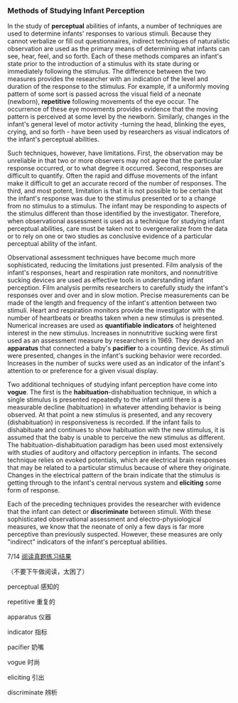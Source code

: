 ### Methods of Studying Infant Perception

In the study of **perceptual** abilities of infants, a number of techniques are used to determine infants' responses to various stimuli. Because they cannot verbalize or fill out questionnaires, indirect techniques of naturalistic observation are used as the primary means of determining what infants can see, hear, feel, and so forth. Each of these methods compares an infant's state prior to the introduction of a stimulus with its state during or immediately following the stimulus. The difference between the two measures provides the researcher with an indication of the level and duration of the response to the stimulus. For example, if a uniformly moving pattern of some sort is passed across the visual field of a neonate (newborn), **repetitive** following movements of the eye occur. The occurrence of these eye movements provides evidence that the moving pattern is perceived at some level by the newborn. Similarly, changes in the infant's general level of motor activity -turning the head, blinking the eyes, crying, and so forth - have been used by researchers as visual indicators of the infant's perceptual abilities.

Such techniques, however, have limitations. First, the observation may be unreliable in that two or more observers may not agree that the particular response occurred, or to what degree it occurred. Second, responses are difficult to quantify. Often the rapid and diffuse movements of the infant make it difficult to get an accurate record of the number of responses. The third, and most potent, limitation is that it is not possible to be certain that the infant's response was due to the stimulus presented or to a change from no stimulus to a stimulus. The infant may be responding to aspects of the stimulus different than those identified by the investigator. Therefore, when observational assessment is used as a technique for studying infant perceptual abilities, care must be taken not to overgeneralize from the data or to rely on one or two studies as conclusive evidence of a particular perceptual ability of the infant.

Observational assessment techniques have become much more sophisticated, reducing the limitations just presented. Film analysis of the infant's responses, heart and respiration rate monitors, and nonnutritive sucking devices are used as effective tools in understanding infant perception. Film analysis permits researchers to carefully study the infant's responses over and over and in slow motion. Precise measurements can be made of the length and frequency of the infant's attention between two stimuli. Heart and respiration monitors provide the investigator with the number of heartbeats or breaths taken when a new stimulus is presented. Numerical increases are used as **quantifiable** **indicators** of heightened interest in the new stimulus. Increases in nonnutritive sucking were first used as an assessment measure by researchers in 1969. They devised an **apparatus** that connected a baby's **pacifier** to a counting device. As stimuli were presented, changes in the infant's sucking behavior were recorded. Increases in the number of sucks were used as an indicator of the infant's attention to or preference for a given visual display.

Two additional techniques of studying infant perception have come into **vogue**. The first is the **habituation**-dishabituation technique, in which a single stimulus is presented repeatedly to the infant until there is a measurable decline (habituation) in whatever attending behavior is being observed. At that point a new stimulus is presented, and any recovery (dishabituation) in responsiveness is recorded. If the infant fails to dishabituate and continues to show habituation with the new stimulus, it is assumed that the baby is unable to perceive the new stimulus as different. The habituation-dishabituation paradigm has been used most extensively with studies of auditory and olfactory perception in infants. The second technique relies on evoked potentials, which are electrical brain responses that may be related to a particular stimulus because of where they originate. Changes in the electrical pattern of the brain indicate that the stimulus is getting through to the infant's central nervous system and **eliciting** some form of response.

Each of the preceding techniques provides the researcher with evidence that the infant can detect or **discriminate** between stimuli. With these sophisticated observational assessment and electro-physiological measures, we know that the neonate of only a few days is far more perceptive than previously suspected. However, these measures are only "indirect" indicators of the infant's perceptual abilities.

7/14          [阅读真题练习结果](https://toefl.kmf.com/reading/result/165760956440078284)

（不要下午做阅读，太困了）

perceptual                             感知的

repetitive                              重复的

apparatus                          仪器

indicator                                指标

pacifier                               奶嘴

vogue                            时尚

eliciting                              引出

discriminate                               辨析
